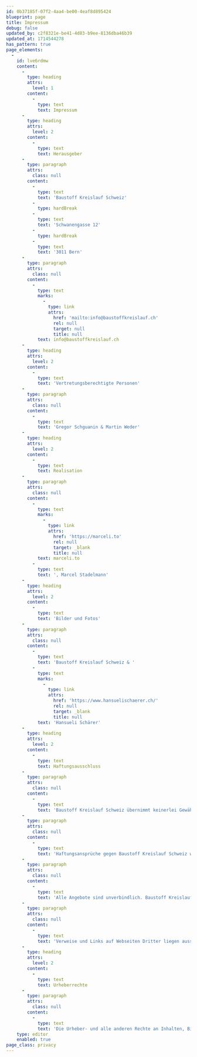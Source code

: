 ```yaml
---
id: 0b37185f-07f2-4aa4-be00-4eaf8d895424
blueprint: page
title: Impressum
debug: false
updated_by: c2f8321e-be41-4d83-b9ee-8136dba46b39
updated_at: 1714544278
has_pattern: true
page_elements:
  -
    id: lve6rdmw
    content:
      -
        type: heading
        attrs:
          level: 1
        content:
          -
            type: text
            text: Impressum
      -
        type: heading
        attrs:
          level: 2
        content:
          -
            type: text
            text: Herausgeber
      -
        type: paragraph
        attrs:
          class: null
        content:
          -
            type: text
            text: 'Baustoff Kreislauf Schweiz'
          -
            type: hardBreak
          -
            type: text
            text: 'Schwanengasse 12'
          -
            type: hardBreak
          -
            type: text
            text: '3011 Bern'
      -
        type: paragraph
        attrs:
          class: null
        content:
          -
            type: text
            marks:
              -
                type: link
                attrs:
                  href: 'mailto:info@baustoffkreislauf.ch'
                  rel: null
                  target: null
                  title: null
            text: info@baustoffkreislauf.ch
      -
        type: heading
        attrs:
          level: 2
        content:
          -
            type: text
            text: 'Vertretungsberechtigte Personen'
      -
        type: paragraph
        attrs:
          class: null
        content:
          -
            type: text
            text: 'Gregor Schguanin & Martin Weder'
      -
        type: heading
        attrs:
          level: 2
        content:
          -
            type: text
            text: Realisation
      -
        type: paragraph
        attrs:
          class: null
        content:
          -
            type: text
            marks:
              -
                type: link
                attrs:
                  href: 'https://marceli.to'
                  rel: null
                  target: _blank
                  title: null
            text: marceli.to
          -
            type: text
            text: ', Marcel Stadelmann'
      -
        type: heading
        attrs:
          level: 2
        content:
          -
            type: text
            text: 'Bilder und Fotos'
      -
        type: paragraph
        attrs:
          class: null
        content:
          -
            type: text
            text: 'Baustoff Kreislauf Schweiz & '
          -
            type: text
            marks:
              -
                type: link
                attrs:
                  href: 'https://www.hansuelischaerer.ch/'
                  rel: null
                  target: _blank
                  title: null
            text: 'Hansueli Schärer'
      -
        type: heading
        attrs:
          level: 2
        content:
          -
            type: text
            text: Haftungsausschluss
      -
        type: paragraph
        attrs:
          class: null
        content:
          -
            type: text
            text: 'Baustoff Kreislauf Schweiz übernimmt keinerlei Gewähr hinsichtlich der inhaltlichen Richtigkeit, Genauigkeit, Aktualität, Zuverlässigkeit und Vollständigkeit der Informationen.'
      -
        type: paragraph
        attrs:
          class: null
        content:
          -
            type: text
            text: 'Haftungsansprüche gegen Baustoff Kreislauf Schweiz wegen Schäden materieller oder immaterieller Art, welche aus dem Zugriff oder der Nutzung bzw. Nichtnutzung der veröffentlichten Informationen, durch Missbrauch der Verbindung oder durch technische Störungen entstanden sind, werden ausgeschlossen.'
      -
        type: paragraph
        attrs:
          class: null
        content:
          -
            type: text
            text: 'Alle Angebote sind unverbindlich. Baustoff Kreislauf Schweiz behält es sich ausdrücklich vor, Teile der Seiten oder das gesamte Angebot ohne gesonderte Ankündigung zu verändern, zu ergänzen, zu löschen oder die Veröffentlichung zeitweise oder endgültig einzustellen.'
      -
        type: paragraph
        attrs:
          class: null
        content:
          -
            type: text
            text: 'Verweise und Links auf Webseiten Dritter liegen ausserhalb unseres Verantwortungsbereichs. Es wird jegliche Verantwortung für solche Webseiten abgelehnt. Der Zugriff und die Nutzung solcher Webseiten erfolgen auf eigene Gefahr des Nutzers oder der Nutzerin.'
      -
        type: heading
        attrs:
          level: 2
        content:
          -
            type: text
            text: Urheberrechte
      -
        type: paragraph
        attrs:
          class: null
        content:
          -
            type: text
            text: 'Die Urheber- und alle anderen Rechte an Inhalten, Bildern, Fotos oder anderen Dateien auf der Website gehören ausschliesslich Baustoff Kreislauf Schweiz oder den speziell genannten Rechtsinhabern. Für die Reproduktion jeglicher Elemente ist die schriftliche Zustimmung der Urheberrechtsträger im Voraus einzuholen.'
    type: editor
    enabled: true
page_class: privacy
---
```


